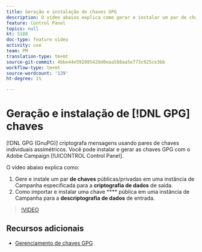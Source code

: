 ```yaml
---
title: Geração e instalação de chaves GPG
description: O vídeo abaixo explica como gerar e instalar um par de chaves públicas/privadas em uma instância de Campanha especificada para a criptografia de dados de saída e como importar e instalar uma chave pública em uma instância de Campanha para a descriptografia de dados de entrada.
feature: Control Panel
topics: null
kt: 5188
doc-type: feature video
activity: use
team: PM
translation-type: tm+mt
source-git-commit: 4bbe44e592085428d0eaa588aa5e773c925ce3bb
workflow-type: tm+mt
source-wordcount: '129'
ht-degree: 1%

---
```



# Geração e instalação de [!DNL GPG] chaves

[!DNL GPG (GnuPG)] criptografa mensagens usando pares de chaves individuais assimétricos. Você pode instalar e gerar as chaves GPG com o Adobe Campaign [!UICONTROL Control Panel].

O vídeo abaixo explica como:

1. Gere e instale um par **de chaves** públicas/privadas em uma instância de Campanha especificada para a **criptografia de dados** de saída.
2. Como importar e instalar uma chave **** pública em uma instância de Campanha para a **descriptografia de dados** de entrada.

>[!VIDEO](https://video.tv.adobe.com/v/34201?quality=12)

## Recursos adicionais

* [Gerenciamento de chaves GPG](https://docs.adobe.com/content/help/en/control-panel/using/instances-settings/gpg-keys-management.html)